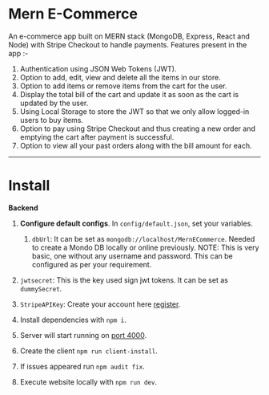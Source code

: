 ﻿# Mern E-Commerce
An e-commerce app built on MERN stack (MongoDB, Express, React and Node) with Stripe Checkout to handle payments.
Features present in the app :-
1. Authentication using JSON Web Tokens (JWT).
2. Option to add, edit, view and delete all the items in our store.
3. Option to add items or remove items from the cart for the user.
4. Display the total bill of the cart and update it as soon as the cart is updated by the user.
5. Using Local Storage to store the JWT so that we only allow logged-in users to buy items.
6. Option to pay using Stripe Checkout and thus creating a new order and emptying the cart after payment is successful.
7. Option to view all your past orders along with the bill amount for each.
---
# Install

**Backend**

1.  **Configure default configs**. In `config/default.json`, set your variables.

	1. `dbUrl`: It can be set as `mongodb://localhost/MernECommerce`. Needed to create a Mondo DB locally or online previously.
NOTE: This is very basic, one without any username and password. This can be configured as per your requirement.
  2. `jwtsecret`: This is the key used sign jwt tokens. It can be set as `dummySecret`.
  3. `StripeAPIKey`: Create your account here [register](https://dashboard.stripe.com/register).
2. Install dependencies with `npm i`.
3. Server will start running on [port 4000](http://localhost:4000).
4. Create the client `npm run client-install`.
5. If issues appeared run `npm audit fix`.
6. Execute website locally with `npm run dev`.